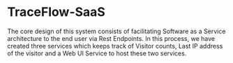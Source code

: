 # TraceFlow-SaaS
The core design of this system consists of facilitating Software as a Service architecture to the end user via Rest Endpoints. In this process, we have created three services which keeps track of Visitor counts, Last IP address of the visitor and a Web UI Service to host these two services.
